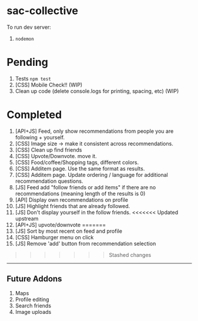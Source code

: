 # sac-collective

To run dev server:

1.  `nodemon`

# Pending

1.  Tests `npm test`
1.  [CSS] Mobile Check!! (WIP)
1.  Clean up code (delete console.logs for printing, spacing, etc) (WIP)

# Completed

1.  [API+JS] Feed, only show recommendations from people you are following + yourself.
1.  [CSS] Image size -> make it consistent across recommendations.
1.  [CSS] Clean up find friends
1.  [CSS] Upvote/Downvote. move it.
1.  [CSS] Food/coffee/Shopping tags, different colors.
1.  [CSS] Additem page. Use the same format as results.
1.  [CSS] Additem page. Update ordering / language for additional recommendation questions.
1.  [JS] Feed add "follow friends or add items" if there are no recommendations (meaning length of the results is 0)
1.  [API] Display own recommendations on profile
1.  [JS] Highlight friends that are already followed.
1.  [JS] Don't display yourself in the follow friends.
<<<<<<< Updated upstream
1.  [API+JS] upvote/downvote
=======
1.  [JS] Sort by most recent on feed and profile
1.  [CSS] Hamburger menu on click  
1.  [JS] Remove 'add' button from recommendation selection  

>>>>>>> Stashed changes

---

## Future Addons

1.  Maps
1.  Profile editing
1.  Search friends
1.  Image uploads

